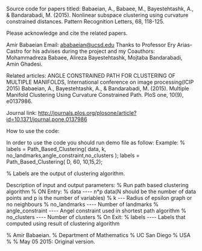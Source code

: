 Source code for papers titled:
Babaeian, A., Babaee, M., Bayestehtashk, A., & Bandarabadi, M. (2015). Nonlinear subspace clustering using curvature constrained distances. Pattern Recognition Letters, 68, 118-125.


Please acknowledge and cite the related papers.

Amir Babaeian
Email: ababaeian@ucsd.edu
Thanks to Professor Ery Arias-Castro for his advises during the project and  my Coauthors: Mohammadreza Babaee, Alireza Bayestehtashk, Mojtaba Bandarabadi, Amin Ghadesi.


Related articles:
ANGLE CONSTRAINED PATH FOR CLUSTERING OF MULTIPLE MANIFOLDS, International conference on image processing(ICIP 2015)
Babaeian, A., Bayestehtashk, A., & Bandarabadi, M. (2015). Multiple Manifold Clustering Using Curvature Constrained Path. PloS one, 10(9), e0137986.

Journal link: http://journals.plos.org/plosone/article?id=10.1371/journal.pone.0137986



How to use the code:

In order to use the code you should run demo file as follow:
Example:
% labels = Path_Based_Clustering( data, k, no_landmarks,angle_constraint,no_clusters );
labels = Path_Based_Clustering( D, 60, 10,15,2);

% Labels are the output of clustering algorithm.


Description of input and output parameters:
%        Run path based clustering algorithm
%        ON Entry:
%        data     ----             n*p data(N should be the number of data points and p is the number of variables)
%        k        ---              Radius of epsilon graph or no neighbours
%        no_landmarks    ----      Number of landmarks
%        angle_constraint ----     Angel constraint used in shortest path algorithm
%        no_clusters   ----        Number of clusters
%        On Exit:
%        labels     ----           Labels that computed using result of clustering algorithm

%  Amir Babaeian.
%  Department of Mathematics
%  UC San Diego
%  USA
%
% May 05 2015: Original  version.



